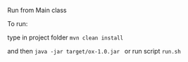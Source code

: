 Run from Main class

To run:

type in project folder
`mvn clean install`


and then
`java -jar target/ox-1.0.jar `
or run script `run.sh`
